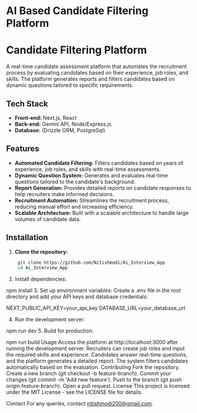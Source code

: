 # AI Based Candidate Filtering Platform
# Candidate Filtering Platform

A real-time candidate assessment platform that automates the recruitment process by evaluating candidates based on their experience, job roles, and skills. The platform generates reports and filters candidates based on dynamic questions tailored to specific requirements.

## Tech Stack
- **Front-end:** Next.js, React
- **Back-end:** Gemini API, Node/Express.js
- **Database:** (Drizzle ORM, PostgreSql)

## Features
- **Automated Candidate Filtering:** Filters candidates based on years of experience, job roles, and skills with real-time assessments.
- **Dynamic Question System:** Generates and evaluates real-time questions tailored to the candidate's background.
- **Report Generation:** Provides detailed reports on candidate responses to help recruiters make informed decisions.
- **Recruitment Automation:** Streamlines the recruitment process, reducing manual effort and increasing efficiency.
- **Scalable Architecture:** Built with a scalable architecture to handle large volumes of candidate data.

## Installation

1. **Clone the repository:**
   ```bash
    git clone https://github.com/Nitishmodi/Ai_Interview_App
    cd Ai_Interview_App
2. Install dependencies:

npm install
3. Set up environment variables:
Create a .env file in the root directory and add your API keys and database credentials:

NEXT_PUBLIC_API_KEY=your_api_key
DATABASE_URL=your_database_url

4. Run the development server:

npm run dev
5. Build for production:

npm run build
Usage
Access the platform at http://localhost:3000 after running the development server.
Recruiters can create job roles and input the required skills and experience.
Candidates answer real-time questions, and the platform generates a detailed report.
The system filters candidates automatically based on the evaluation.
Contributing
Fork the repository.
Create a new branch (git checkout -b feature-branch).
Commit your changes (git commit -m 'Add new feature').
Push to the branch (git push origin feature-branch).
Open a pull request.
License
This project is licensed under the MIT License - see the LICENSE file for details.

Contact
For any queries, contact nitishmodi200@gmail.com.

